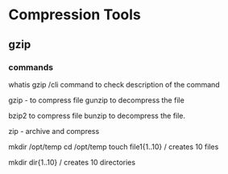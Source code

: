 # Compression Tools
## gzip

### commands

whatis gzip /cli command to check description of the command 

gzip - to compress file
gunzip to decompress the file

bzip2 to compress file
bunzip to decompress the file.

zip - archive and compress



mkdir /opt/temp
cd /opt/temp
touch file1{1..10} / creates 10 files



mkdir dir{1..10} / creates 10 directories

